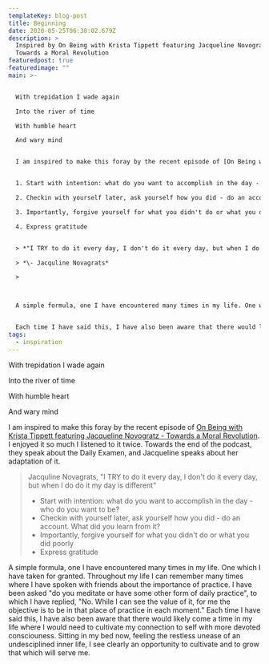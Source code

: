 ```yaml
---
templateKey: blog-post
title: Beginning
date: 2020-05-25T06:38:02.679Z
description: >
  Inspired by On Being with Krista Tippett featuring Jacqueline Novogratz -
  Towards a Moral Revolution
featuredpost: true
featuredimage: ""
main: >-


  With trepidation I wade again  

  Into the river of time  

  With humble heart  

  And wary mind  


  I am inspired to make this foray by the recent episode of [On Being with Krista Tippett featuring Jacqueline Novogratz - Towards a Moral Revolution](https://onbeing.org/programs/jacqueline-novogratz-towards-a-moral-revolution/). I enjoyed it so much I listened to it twice. Towards the end of the podcast, they speak about the Daily Examen, and Jacqueline speaks about her adaptation of it.


  1. Start with intention: what do you want to accomplish in the day - who do you want to be?

  2. Checkin with yourself later, ask yourself how you did - do an account. What did you learn from it?

  3. Importantly, forgive yourself for what you didn't do or what you did poorly

  4. Express gratitude


  > *"I TRY to do it every day, I don't do it every day, but when I do do it my day is different"* 

  > *\- Jacquline Novagrats*

  >



  A simple formula, one I have encountered many times in my life. One which I have taken for granted. Throughout my life I can remember many times where I have spoken with friends about the importance of practice. I have been asked "do you meditate or have some other form of daily practice", to which I have replied, "No. While I can see the value of it, for me the objective is to be in that place of practice in each moment."


  Each time I have said this, I have also been aware that there would likely come a time in my life where I would need to cultivate my connection to self with more devoted consciousness. Sitting in my bed now, feeling the restless unease of an undesciplined inner life, I see clearly an opportunity to cultivate and to grow that which will serve me.
tags:
  - inspiration
---
```

With trepidation I wade again

Into the river of time

With humble heart

And wary mind



I am inspired to make this foray by the recent episode of [On Being with Krista Tippett featuring Jacqueline Novogratz - Towards a Moral Revolution](https://onbeing.org/programs/jacqueline-novogratz-towards-a-moral-revolution/). I enjoyed it so much I listened to it twice. Towards the end of the podcast, they speak about the Daily Examen, and Jacqueline speaks about her adaptation of it.

> Jacquline Novagrats, "I TRY to do it every day, I don't do it every day, but when I do do it my day is different"
>
> * Start with intention: what do you want to accomplish in the day - who do you want to be?
> * Checkin with yourself later, ask yourself how you did - do an account. What did you learn from it?
> * Importantly, forgive yourself for what you didn't do or what you did poorly
> * Express gratitude  

A simple formula, one I have encountered many times in my life. One which I have taken for granted. Throughout my life I can remember many times where I have spoken with friends about the importance of practice. I have been asked "do you meditate or have some other form of daily practice", to which I have replied, "No. While I can see the value of it, for me the objective is to be in that place of practice in each moment." Each time I have said this, I have also been aware that there would likely come a time in my life where I would need to cultivate my connection to self with more devoted consciouness. Sitting in my bed now, feeling the restless unease of an undesciplined inner life, I see clearly an opportunity to cultivate and to grow that which will serve me.